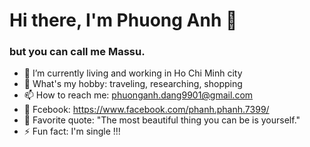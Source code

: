# Hi there, I'm Phuong Anh 👋
### but you can call me Massu.


<!-- **dphuonganh/dphuonganh** is a ✨ _special_ ✨ repository because its `README.md` (this file) appears on your GitHub profile. -->

<!-- Here are some ideas to get you started: -->

- 🌱 I’m currently living and working in Ho Chi Minh city
- 🍑 What's my hobby: traveling, researching, shopping
- 📫 How to reach me: phuonganh.dang9901@gmail.com
- 🔮 Fcebook: https://www.facebook.com/phanh.phanh.7399/
- 🍂 Favorite quote: "The most beautiful thing you can be is yourself."
- ⚡ Fun fact: I'm single !!!
